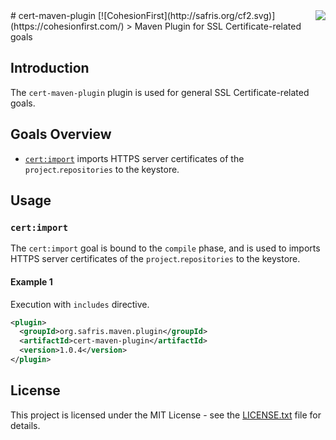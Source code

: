 <img src="http://safris.org/logo.png" align="right" />
# cert-maven-plugin [![CohesionFirst](http://safris.org/cf2.svg)](https://cohesionfirst.com/)
> Maven Plugin for SSL Certificate-related goals

## Introduction

The `cert-maven-plugin` plugin is used for general SSL Certificate-related goals.

## Goals Overview

* [`cert:import`](https://github.com/SevaSafris/java/new/master/maven/plugin/cert-maven-plugin#certimport) imports HTTPS server certificates of the `project`.`repositories` to the keystore.

## Usage

### `cert:import`

The `cert:import` goal is bound to the `compile` phase, and is used to imports HTTPS server certificates of the `project`.`repositories` to the keystore.

#### Example 1

Execution with `includes` directive.

```xml
<plugin>
  <groupId>org.safris.maven.plugin</groupId>
  <artifactId>cert-maven-plugin</artifactId>
  <version>1.0.4</version>
</plugin>
```

## License

This project is licensed under the MIT License - see the [LICENSE.txt](LICENSE.txt) file for details.
